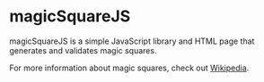 # magicSquareJS

magicSquareJS is a simple JavaScript library and HTML page that generates and validates magic squares.

For more information about magic squares, check out [Wikipedia](https://en.wikipedia.org/wiki/Magic_square).

